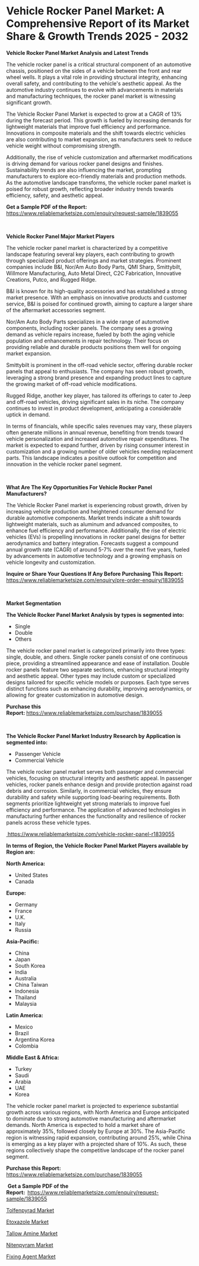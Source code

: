 <p><h1>Vehicle Rocker Panel Market: A Comprehensive Report of its Market Share & Growth Trends 2025 - 2032</h1></p><p><strong>Vehicle Rocker Panel Market Analysis and Latest Trends</strong></p>
<p><p>The vehicle rocker panel is a critical structural component of an automotive chassis, positioned on the sides of a vehicle between the front and rear wheel wells. It plays a vital role in providing structural integrity, enhancing overall safety, and contributing to the vehicle's aesthetic appeal. As the automotive industry continues to evolve with advancements in materials and manufacturing techniques, the rocker panel market is witnessing significant growth.</p><p>The Vehicle Rocker Panel Market is expected to grow at a CAGR of 13% during the forecast period. This growth is fueled by increasing demands for lightweight materials that improve fuel efficiency and performance. Innovations in composite materials and the shift towards electric vehicles are also contributing to market expansion, as manufacturers seek to reduce vehicle weight without compromising strength. </p><p>Additionally, the rise of vehicle customization and aftermarket modifications is driving demand for various rocker panel designs and finishes. Sustainability trends are also influencing the market, prompting manufacturers to explore eco-friendly materials and production methods. As the automotive landscape transforms, the vehicle rocker panel market is poised for robust growth, reflecting broader industry trends towards efficiency, safety, and aesthetic appeal.</p></p>
<p><strong>Get a Sample PDF of the Report:&nbsp;</strong> <a href="https://www.reliablemarketsize.com/enquiry/request-sample/1839055?utm_campaign=1133&utm_medium=2&utm_source=Github&utm_content=ia&utm_term=30012025&utm_id=vehicle-rocker-panel">https://www.reliablemarketsize.com/enquiry/request-sample/1839055</a></p>
<p>&nbsp;</p>
<p><strong>Vehicle Rocker Panel Major Market Players</strong></p>
<p><p>The vehicle rocker panel market is characterized by a competitive landscape featuring several key players, each contributing to growth through specialized product offerings and market strategies. Prominent companies include B&I, Nor/Am Auto Body Parts, QMI Sharp, Smittybilt, Willmore Manufacturing, Auto Metal Direct, C2C Fabrication, Innovative Creations, Putco, and Rugged Ridge.</p><p>B&I is known for its high-quality accessories and has established a strong market presence. With an emphasis on innovative products and customer service, B&I is poised for continued growth, aiming to capture a larger share of the aftermarket accessories segment.</p><p>Nor/Am Auto Body Parts specializes in a wide range of automotive components, including rocker panels. The company sees a growing demand as vehicle repairs increase, fueled by both the aging vehicle population and enhancements in repair technology. Their focus on providing reliable and durable products positions them well for ongoing market expansion.</p><p>Smittybilt is prominent in the off-road vehicle sector, offering durable rocker panels that appeal to enthusiasts. The company has seen robust growth, leveraging a strong brand presence and expanding product lines to capture the growing market of off-road vehicle modifications.</p><p>Rugged Ridge, another key player, has tailored its offerings to cater to Jeep and off-road vehicles, driving significant sales in its niche. The company continues to invest in product development, anticipating a considerable uptick in demand.</p><p>In terms of financials, while specific sales revenues may vary, these players often generate millions in annual revenue, benefiting from trends toward vehicle personalization and increased automotive repair expenditures. The market is expected to expand further, driven by rising consumer interest in customization and a growing number of older vehicles needing replacement parts. This landscape indicates a positive outlook for competition and innovation in the vehicle rocker panel segment.</p></p>
<p>&nbsp;</p>
<p><strong>What Are The Key Opportunities For Vehicle Rocker Panel Manufacturers?</strong></p>
<p><p>The Vehicle Rocker Panel market is experiencing robust growth, driven by increasing vehicle production and heightened consumer demand for durable automotive components. Market trends indicate a shift towards lightweight materials, such as aluminum and advanced composites, to enhance fuel efficiency and performance. Additionally, the rise of electric vehicles (EVs) is propelling innovations in rocker panel designs for better aerodynamics and battery integration. Forecasts suggest a compound annual growth rate (CAGR) of around 5-7% over the next five years, fueled by advancements in automotive technology and a growing emphasis on vehicle longevity and customization.</p></p>
<p><strong>Inquire or Share Your Questions If Any Before Purchasing This Report:</strong> <a href="https://www.reliablemarketsize.com/enquiry/pre-order-enquiry/1839055?utm_campaign=1133&utm_medium=2&utm_source=Github&utm_content=ia&utm_term=30012025&utm_id=vehicle-rocker-panel">https://www.reliablemarketsize.com/enquiry/pre-order-enquiry/1839055</a></p>
<p>&nbsp;</p>
<p><strong>Market Segmentation</strong></p>
<p><strong>The Vehicle Rocker Panel Market Analysis by types is segmented into:</strong></p>
<p><ul><li>Single</li><li>Double</li><li>Others</li></ul></p>
<p><p>The vehicle rocker panel market is categorized primarily into three types: single, double, and others. Single rocker panels consist of one continuous piece, providing a streamlined appearance and ease of installation. Double rocker panels feature two separate sections, enhancing structural integrity and aesthetic appeal. Other types may include custom or specialized designs tailored for specific vehicle models or purposes. Each type serves distinct functions such as enhancing durability, improving aerodynamics, or allowing for greater customization in automotive design.</p></p>
<p><strong>Purchase this Report:&nbsp;</strong><a href="https://www.reliablemarketsize.com/purchase/1839055?utm_campaign=1133&utm_medium=2&utm_source=Github&utm_content=ia&utm_term=30012025&utm_id=vehicle-rocker-panel">https://www.reliablemarketsize.com/purchase/1839055</a></p>
<p>&nbsp;</p>
<p><strong>The Vehicle Rocker Panel Market Industry Research by Application is segmented into:</strong></p>
<p><ul><li>Passenger Vehicle</li><li>Commercial Vehicle</li></ul></p>
<p><p>The vehicle rocker panel market serves both passenger and commercial vehicles, focusing on structural integrity and aesthetic appeal. In passenger vehicles, rocker panels enhance design and provide protection against road debris and corrosion. Similarly, in commercial vehicles, they ensure durability and safety while supporting load-bearing requirements. Both segments prioritize lightweight yet strong materials to improve fuel efficiency and performance. The application of advanced technologies in manufacturing further enhances the functionality and resilience of rocker panels across these vehicle types.</p></p>
<p><a href="https://www.reliablemarketsize.com/vehicle-rocker-panel-r1839055?utm_campaign=1133&utm_medium=2&utm_source=Github&utm_content=ia&utm_term=30012025&utm_id=vehicle-rocker-panel">&nbsp;https://www.reliablemarketsize.com/vehicle-rocker-panel-r1839055</a></p>
<p><strong>In terms of Region, the Vehicle Rocker Panel Market Players available by Region are:</strong></p>
<p>
    <p> <strong> North America: </strong>
        <ul>
            <li>United States</li>
            <li>Canada</li>
        </ul>
        </p> 
    <p> <strong> Europe: </strong>
        <ul>
            <li>Germany</li>
            <li>France</li>
            <li>U.K.</li>
            <li>Italy</li>
            <li>Russia</li>
        </ul>
        </p> 
    <p> <strong> Asia-Pacific: </strong>
        <ul>
            <li>China</li>
            <li>Japan</li>
            <li>South Korea</li>
            <li>India</li>
            <li>Australia</li>
            <li>China Taiwan</li>
            <li>Indonesia</li>
            <li>Thailand</li>
            <li>Malaysia</li>
        </ul>
        </p> 
    <p> <strong> Latin America: </strong>
        <ul>
            <li>Mexico</li>
            <li>Brazil</li>
            <li>Argentina Korea</li>
            <li>Colombia</li>
        </ul>
        </p> 
    <p> <strong> Middle East & Africa: </strong>
        <ul>
            <li>Turkey</li>
            <li>Saudi</li>
            <li>Arabia</li>
            <li>UAE</li>
            <li>Korea</li>
        </ul>
    </p>
    </p>
<p><p>The vehicle rocker panel market is projected to experience substantial growth across various regions, with North America and Europe anticipated to dominate due to strong automotive manufacturing and aftermarket demands. North America is expected to hold a market share of approximately 35%, followed closely by Europe at 30%. The Asia-Pacific region is witnessing rapid expansion, contributing around 25%, while China is emerging as a key player with a projected share of 10%. As such, these regions collectively shape the competitive landscape of the rocker panel segment.</p></p>
<p><strong>Purchase this Report: </strong><a href="https://www.reliablemarketsize.com/purchase/1839055?utm_campaign=1133&utm_medium=2&utm_source=Github&utm_content=ia&utm_term=30012025&utm_id=vehicle-rocker-panel">https://www.reliablemarketsize.com/purchase/1839055</a></p>
<p>&nbsp;<strong>Get a Sample PDF of the Report:&nbsp;&nbsp;</strong><a href="https://www.reliablemarketsize.com/enquiry/request-sample/1839055?utm_campaign=1133&utm_medium=2&utm_source=Github&utm_content=ia&utm_term=30012025&utm_id=vehicle-rocker-panel">https://www.reliablemarketsize.com/enquiry/request-sample/1839055</a></p>
<p><strong></strong></p>
<p><p><a href="https://github.com/rahu1506/Market-Research-Report-List-6/blob/main/tolfenpyrad-market.md?utm_campaign=1133&utm_medium=2&utm_source=Github&utm_content=ia&utm_term=30012025&utm_id=vehicle-rocker-panel">Tolfenpyrad Market</a></p><p><a href="https://github.com/FassouRP/Market-Research-Report-List-7/blob/main/etoxazole-market.md?utm_campaign=1133&utm_medium=2&utm_source=Github&utm_content=ia&utm_term=30012025&utm_id=vehicle-rocker-panel">Etoxazole Market</a></p><p><a href="https://github.com/nafidurii/Market-Research-Report-List-1/blob/main/tallow-amine-market.md?utm_campaign=1133&utm_medium=2&utm_source=Github&utm_content=ia&utm_term=30012025&utm_id=vehicle-rocker-panel">Tallow Amine Market</a></p><p><a href="https://github.com/MonroeBullock54/Market-Research-Report-List-1/blob/main/nitenpyram-market.md?utm_campaign=1133&utm_medium=2&utm_source=Github&utm_content=ia&utm_term=30012025&utm_id=vehicle-rocker-panel">Nitenpyram Market</a></p><p><a href="https://github.com/pinzinyaah/Market-Research-Report-List-1/blob/main/fixing-agent-market.md?utm_campaign=1133&utm_medium=2&utm_source=Github&utm_content=ia&utm_term=30012025&utm_id=vehicle-rocker-panel">Fixing Agent Market</a></p></p>
